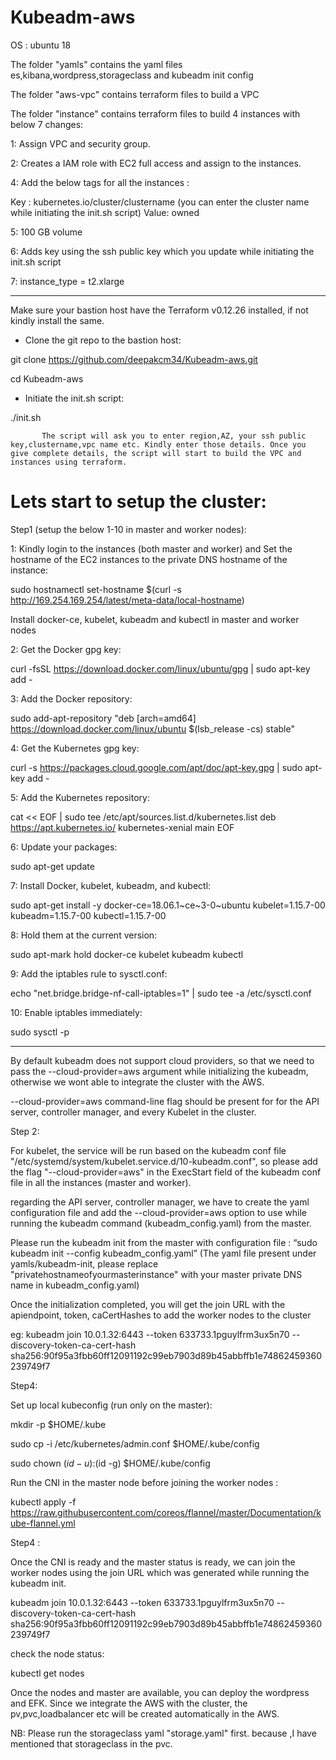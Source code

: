 # Kubeadm-aws

OS : ubuntu 18

The folder "yamls" contains the yaml files es,kibana,wordpress,storageclass and kubeadm init config

The folder "aws-vpc" contains terraform files to build a VPC

The folder "instance" contains terraform files to build 4 instances with below 7 changes:
 
 1: Assign VPC and security group.
 
 2: Creates a IAM role with EC2 full access and assign to the instances.
 
 4: Add the below tags for all the instances :
 
  Key : kubernetes.io/cluster/clustername (you can enter the cluster name while initiating the init.sh script)
  Value: owned 

  5: 100 GB volume

  6: Adds key using the ssh public key which you update while initiating the init.sh script

  7: instance_type = t2.xlarge

************************************************************************************************************

Make sure your bastion host have the  Terraform v0.12.26 installed, if not kindly install the same.


* Clone the git repo to the bastion host:

git clone https://github.com/deepakcm34/Kubeadm-aws.git

cd Kubeadm-aws


* Initiate the init.sh script:

./init.sh

           The script will ask you to enter region,AZ, your ssh public key,clustername,vpc name etc. Kindly enter those details. Once you give complete details, the script will start to build the VPC and instances using terraform.


#      Lets start to setup the cluster:


 Step1 (setup the below 1-10 in master and worker nodes):

  1: Kindly login to the instances (both master and worker) and Set the hostname of the EC2 instances to the private DNS hostname of the instance:
 
  sudo hostnamectl set-hostname $(curl -s http://169.254.169.254/latest/meta-data/local-hostname)
 
 Install docker-ce, kubelet, kubeadm and kubectl in master and worker nodes
 
  2: Get the Docker gpg key:

curl -fsSL https://download.docker.com/linux/ubuntu/gpg | sudo apt-key add -

  3: Add the Docker repository:

sudo add-apt-repository    "deb [arch=amd64] https://download.docker.com/linux/ubuntu $(lsb_release -cs) stable"
  
  
   4: Get the Kubernetes gpg key:

curl -s https://packages.cloud.google.com/apt/doc/apt-key.gpg | sudo apt-key add -

   5: Add the Kubernetes repository:

cat << EOF | sudo tee /etc/apt/sources.list.d/kubernetes.list
deb https://apt.kubernetes.io/ kubernetes-xenial main
EOF

   6: Update your packages:

sudo apt-get update

   7: Install Docker, kubelet, kubeadm, and kubectl:
  
sudo apt-get install -y docker-ce=18.06.1~ce~3-0~ubuntu kubelet=1.15.7-00 kubeadm=1.15.7-00 kubectl=1.15.7-00

   8: Hold them at the current version:

sudo apt-mark hold docker-ce kubelet kubeadm kubectl

   9: Add the iptables rule to sysctl.conf:

echo "net.bridge.bridge-nf-call-iptables=1" | sudo tee -a /etc/sysctl.conf

   10: Enable iptables immediately:

sudo sysctl -p


---------------------------------------------------------------

By default kubeadm does not support cloud providers, so that we need to pass the --cloud-provider=aws argument while initializing the kubeadm, otherwise we wont able to integrate the cluster with the AWS.

--cloud-provider=aws command-line flag should be present for for the API server, controller manager, and every Kubelet in the cluster.

Step 2:

For kubelet, the service will be run based on the kubeadm conf file "/etc/systemd/system/kubelet.service.d/10-kubeadm.conf", so please add the flag "--cloud-provider=aws" in the ExecStart field of the kubeadm conf file in all the instances (master and worker).

regarding the  API server, controller manager, we have to create the yaml configuration file and add the --cloud-provider=aws option to use while running the kubeadm command (kubeadm_config.yaml) from the master.

Please run the kubeadm init from the master with configuration file : “sudo kubeadm init --config kubeadm_config.yaml” (The yaml file present under yamls/kubeadm-init, please replace "privatehostnameofyourmasterinstance" with your master private DNS name in kubeadm_config.yaml)

Once the initialization completed, you will get the join URL with the apiendpoint, token,  caCertHashes to add the worker nodes to the cluster

eg:   kubeadm join 10.0.1.32:6443 --token 633733.1pguylfrm3ux5n70 --discovery-token-ca-cert-hash sha256:90f95a3fbb60ff12091192c99eb7903d89b45abbffb1e74862459360239749f7

Step4:


Set up local kubeconfig (run only on the master):

mkdir -p $HOME/.kube

sudo cp -i /etc/kubernetes/admin.conf $HOME/.kube/config

sudo chown $(id -u):$(id -g) $HOME/.kube/config




Run the CNI in the master node before joining the worker nodes :

kubectl apply -f https://raw.githubusercontent.com/coreos/flannel/master/Documentation/kube-flannel.yml




Step4 :

Once the CNI is ready and the master status is ready, we can join the worker nodes using the join URL which was generated while running the kubeadm init.

kubeadm join 10.0.1.32:6443 --token 633733.1pguylfrm3ux5n70 --discovery-token-ca-cert-hash sha256:90f95a3fbb60ff12091192c99eb7903d89b45abbffb1e74862459360239749f7




check the node status:

kubectl get nodes


Once the nodes and master are available, you can deploy the wordpress and EFK. Since we integrate the AWS with the cluster, the pv,pvc,loadbalancer etc will be created automatically in the AWS.

NB: Please run the storageclass yaml "storage.yaml" first. because ,I have mentioned that storageclass in the pvc.
